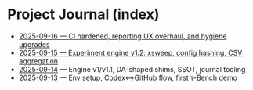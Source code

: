 # Project Journal (index)
- [2025-09-16 — CI hardened, reporting UX overhaul, and hygiene upgrades](./2025-09-16.md)
- [2025-09-15 — Experiment engine v1.2: xsweep, config hashing, CSV aggregation](./2025-09-15.md)
- [2025-09-14](./2025-09-14.md) — Engine v1/v1.1, DA-shaped shims, SSOT, journal tooling
- [2025-09-13](./2025-09-13.md) — Env setup, Codex↔GitHub flow, first τ-Bench demo

